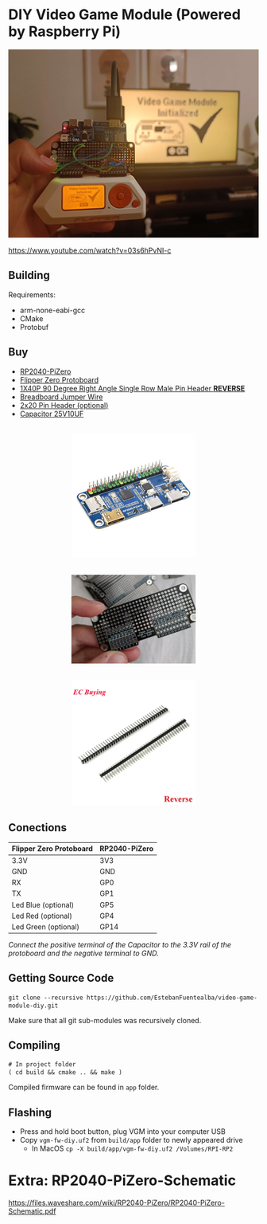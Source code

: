 # DIY Video Game Module (Powered by Raspberry Pi)
![Flipper Zero Video Game Module Powered by Raspberry Pi](./docs/images/cover.jpg)

https://www.youtube.com/watch?v=03s6hPvNI-c

## Building

Requirements: 

- arm-none-eabi-gcc
- CMake
- Protobuf

## Buy

- [RP2040-PiZero](https://s.click.aliexpress.com/e/_DkA131b)
- [Flipper Zero Protoboard](https://www.pcbway.com/project/shareproject/Flipper_Zero_Protoboard_31f89159.html)
- [1X40P 90 Degree Right Angle Single Row Male Pin Header **REVERSE**](https://s.click.aliexpress.com/e/_Dm2ZEMN)
- [Breadboard Jumper Wire](https://s.click.aliexpress.com/e/_DBAkVO9)
- [2x20 Pin Header (optional)](https://s.click.aliexpress.com/e/_DFUpfQl)
- [Capacitor 25V10UF](https://s.click.aliexpress.com/e/_DCMb1JX)

<p align='center'>
    <br />
    <a target="_blank" href="https://s.click.aliexpress.com/e/_DkA131b"><img src="./docs/images/RP2040-PiZero.webp" width="250" /></a>
    <br />
</p>
<p align='center'>
    <br />
    <a target="_blank" href="https://www.pcbway.com/project/shareproject/Flipper_Zero_Protoboard_31f89159.html"><img src="./docs/images/proto.png" width="250" /></a>
    <br />
</p>
<p align='center'>
    <br />
    <a target="_blank" href="https://s.click.aliexpress.com/e/_Dm2ZEMN"><img src="./docs/images/90degpin.webp" width="250" /></a>
    <br />
</p>

## Conections

| Flipper Zero Protoboard | RP2040-PiZero |
|-------------------------|---------------|
| 3.3V                    | 3V3           |
| GND                     | GND           |
| RX                      | GP0           |
| TX                      | GP1           |
| Led Blue (optional)                | GP5           |
| Led Red  (optional)               | GP4           |
| Led Green (optional)              | GP14          |

_Connect the positive terminal of the Capacitor to the 3.3V rail of the protoboard and the negative terminal to GND._

## Getting Source Code

	git clone --recursive https://github.com/EstebanFuentealba/video-game-module-diy.git

Make sure that all git sub-modules was recursively cloned.

## Compiling

	# In project folder
	( cd build && cmake .. && make )

Compiled firmware can be found in `app` folder.

## Flashing

- Press and hold boot button, plug VGM into your computer USB
- Copy `vgm-fw-diy.uf2` from `build/app` folder to newly appeared drive
	- In MacOS `cp -X build/app/vgm-fw-diy.uf2 /Volumes/RPI-RP2 `

# Extra: RP2040-PiZero-Schematic
https://files.waveshare.com/wiki/RP2040-PiZero/RP2040-PiZero-Schematic.pdf